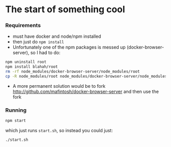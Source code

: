 # The start of something cool

### Requirements
- must have docker and node/npm installed
- then just do `npm install`
- Unfortunately one of the npm packages is messed up (docker-browser-server), so I had to do:
```bash
npm uninstall root
npm install blahah/root
rm -rf node_modules/docker-browser-server/node_modules/root
cp -R node_modules/root node_modules/docker-browser-server/node_modules/root
```
- A more permanent solution would be to fork http://github.com/mafintosh/docker-browser-server and then use the fork

### Running
```bash
npm start
```
which just runs `start.sh`, so instead you could just:
```bash
./start.sh
```
